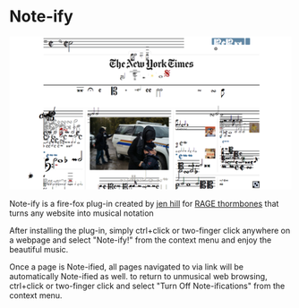 # Note-ify

![](images/after.png)

Note-ify is a fire-fox plug-in created by [jen hill](http://jh-sound.com) for [RAGE thormbones](http://www.ragethormbones.rocks/) that turns any website into musical notation


After installing the plug-in, simply ctrl+click or two-finger click anywhere on a webpage and select "Note-ify!" from the context menu and enjoy the beautiful music.


Once a page is Note-ified, all pages navigated to via link will be automatically Note-ified as well. to return to unmusical web browsing, ctrl+click or two-finger click and select "Turn Off Note-ifications" from the context menu.
